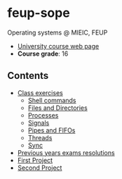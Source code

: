 # feup-sope

Operating systems @ MIEIC, FEUP

- [University course web page](https://sigarra.up.pt/feup/pt/ucurr_geral.ficha_uc_view?pv_ocorrencia_id=436440)
- **Course grade**: 16

## Contents

- [Class exercises](classes)
  - [Shell commands](classes/1-Shell-commands/)
  - [Files and Directories](classes/2-Files&Directories)
  - [Processes](classes/3-Processes)
  - [Signals](classes/4-Signals)
  - [Pipes and FIFOs](classes/5-Pipes&FIFOs)
  - [Threads](classes/6-Threads)
  - [Sync](classes/7-Sync)
- [Previous years exams resolutions](exams)
- [First Project](https://github.com/TsarkFC/sope-simpledu)
- [Second Project](https://github.com/TsarkFC/sope-wc)
